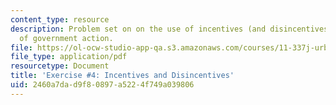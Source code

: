 ```yaml
---
content_type: resource
description: Problem set on on the use of incentives (and disincentives) as tools
  of government action.
file: https://ol-ocw-studio-app-qa.s3.amazonaws.com/courses/11-337j-urban-design-policy-and-action-spring-2007/2460a7dad9f80897a5224f749a039806_exercise4.pdf
file_type: application/pdf
resourcetype: Document
title: 'Exercise #4: Incentives and Disincentives'
uid: 2460a7da-d9f8-0897-a522-4f749a039806
---
```

